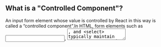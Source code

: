 ## What is a "Controlled Component"?
An input form element whose value is controlled by React in this way is called a “controlled component”.In HTML, form elements such as <input>, <textarea>, and <select> typically maintain their own state and update it based on user input. In React, mutable state is typically kept in the state property of components, and only updated with setState().

## forms:
The <FormControl> component renders a form control with Bootstrap styling

The <FormControl> component directly renders the <input> or other specified component.

If your application contains a large number of form groups, we recommend building a higher-level component encapsulating a complete field group that renders the label, the control, and any other necessary components.

Provide valuable, actionable feedback to your users with form validation feedback.

Should we wait to store the users responses from the form into state when they submit the form OR should we update the state with their responses as soon as they enter them? Why.
no Specifying the value prop on a controlled component prevents the user from changing the input unless you desire so. If you’ve specified a value but the input is still editable, you may have accidentally set value to undefined or null. How do we target what the user is entering if we have an event handler on an input field? handleChange(event) { this.setState({value: event.target.value}); }



## Why would we use a ternary operator?
beacuse it's shortened way of writing an if-else statement, by writing one line of code with three arguments, the condition, the result upon the true comparison, and the result upon the false comparison.

Rewrite the following statement using a ternary statement:

if(x===y){ console.log(true); } else { console.log(false); } The answer: let result= ((x===y)? 'true': 'false');

# Conditional Rendering